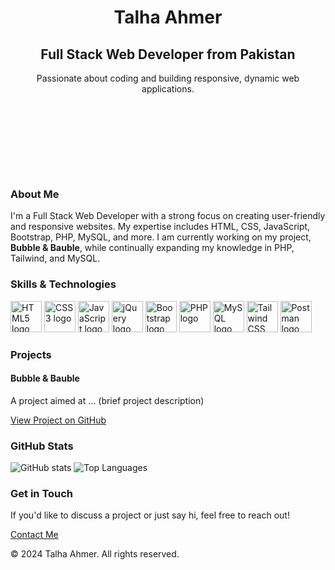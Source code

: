 <!DOCTYPE html>
<html lang="en">
<head>
  <link rel="stylesheet" href="https://cdnjs.cloudflare.com/ajax/libs/font-awesome/6.0.0-beta3/css/all.min.css">
  <link rel="stylesheet" href="https://cdnjs.cloudflare.com/ajax/libs/tailwindcss/2.2.19/tailwind.min.css">
  <style>
    /* Add custom styles here */
    .main-header {
      background-image: url('https://source.unsplash.com/random/1600x900?technology');
      background-size: cover;
      background-position: center;
      padding: 80px 0;
    }
    .social-icons a {
      margin: 0 10px;
      transition: transform 0.3s;
    }
    .social-icons a:hover {
      transform: scale(1.1);
    }
  </style>
</head>
<body class="bg-gray-900 text-gray-300">

  <!-- Header Section -->
  <header class="main-header text-center text-white">
    <h1 class="text-4xl font-bold mb-2">Talha Ahmer</h1>
    <h2 class="text-2xl font-semibold">Full Stack Web Developer from Pakistan</h2>
    <p class="mt-4">Passionate about coding and building responsive, dynamic web applications.</p>
    <div class="social-icons mt-6">
      <a href="https://www.linkedin.com/in/talha-ahmer-488063306/" target="_blank"><i class="fab fa-linkedin fa-2x"></i></a>
      <a href="https://x.com/talha_ahmer" target="_blank"><i class="fab fa-twitter fa-2x"></i></a>
      <a href="https://mail.google.com/mail/u/0/#inbox" target="_blank"><i class="fas fa-envelope fa-2x"></i></a>
      <a href="https://www.instagram.com/talha_8303/" target="_blank"><i class="fab fa-instagram fa-2x"></i></a>
      <a href="https://www.facebook.com/talhaahmer.17" target="_blank"><i class="fab fa-facebook fa-2x"></i></a>
      <a href="https://stackoverflow.com/users/25674080/talha-ahmer" target="_blank"><i class="fab fa-stack-overflow fa-2x"></i></a>
    </div>
  </header>

  <!-- About Section -->
  <section class="py-12 px-6">
    <div class="max-w-4xl mx-auto text-center">
      <h3 class="text-3xl font-semibold mb-4">About Me</h3>
      <p class="text-lg leading-relaxed">I'm a Full Stack Web Developer with a strong focus on creating user-friendly and responsive websites. My expertise includes HTML, CSS, JavaScript, Bootstrap, PHP, MySQL, and more. I am currently working on my project, <strong>Bubble & Bauble</strong>, while continually expanding my knowledge in PHP, Tailwind, and MySQL.</p>
    </div>
  </section>

  <!-- Skills Section -->
  <section class="bg-gray-800 py-12 px-6">
    <div class="max-w-4xl mx-auto text-center">
      <h3 class="text-3xl font-semibold mb-8 text-white">Skills & Technologies</h3>
      <div class="flex flex-wrap justify-center space-x-4 space-y-4">
        <img src="https://cdn.jsdelivr.net/gh/devicons/devicon/icons/html5/html5-original.svg" height="50" alt="HTML5 logo">
        <img src="https://cdn.jsdelivr.net/gh/devicons/devicon/icons/css3/css3-original.svg" height="50" alt="CSS3 logo">
        <img src="https://cdn.jsdelivr.net/gh/devicons/devicon/icons/javascript/javascript-original.svg" height="50" alt="JavaScript logo">
        <img src="https://cdn.jsdelivr.net/gh/devicons/devicon/icons/jquery/jquery-original.svg" height="50" alt="jQuery logo">
        <img src="https://cdn.jsdelivr.net/gh/devicons/devicon/icons/bootstrap/bootstrap-original.svg" height="50" alt="Bootstrap logo">
        <img src="https://cdn.jsdelivr.net/gh/devicons/devicon/icons/php/php-original.svg" height="50" alt="PHP logo">
        <img src="https://cdn.jsdelivr.net/gh/devicons/devicon/icons/mysql/mysql-original.svg" height="50" alt="MySQL logo">
        <img src="https://cdn.jsdelivr.net/gh/devicons/devicon/icons/tailwindcss/tailwindcss-plain.svg" height="50" alt="Tailwind CSS logo">
        <img src="https://skillicons.dev/icons?i=postman" height="50" alt="Postman logo">
      </div>
    </div>
  </section>

  <!-- Projects Section -->
  <section class="py-12 px-6">
    <div class="max-w-4xl mx-auto">
      <h3 class="text-3xl font-semibold mb-8 text-center">Projects</h3>
      <div class="grid grid-cols-1 md:grid-cols-2 gap-6">
        <!-- Example Project Card -->
        <div class="bg-gray-800 p-6 rounded-lg shadow-lg">
          <h4 class="text-xl font-semibold mb-2">Bubble & Bauble</h4>
          <p class="text-gray-400">A project aimed at ... (brief project description)</p>
          <a href="https://github.com/talhaahmer" class="text-blue-400 hover:underline mt-4 inline-block">View Project on GitHub</a>
        </div>
      </div>
    </div>
  </section>

  <!-- GitHub Stats Section -->
  <section class="bg-gray-800 py-12 px-6">
    <div class="max-w-4xl mx-auto text-center">
      <h3 class="text-3xl font-semibold mb-8 text-white">GitHub Stats</h3>
      <div class="flex justify-center space-x-6">
        <img src="https://github-readme-stats.vercel.app/api?username=talhaahmer&show_icons=true&theme=dracula" class="w-1/2" alt="GitHub stats">
        <img src="https://github-readme-stats.vercel.app/api/top-langs/?username=talhaahmer&layout=compact&theme=dracula" class="w-1/2" alt="Top Languages">
      </div>
    </div>
  </section>

  <!-- Contact Section -->
  <section class="py-12 px-6">
    <div class="max-w-4xl mx-auto text-center">
      <h3 class="text-3xl font-semibold mb-8">Get in Touch</h3>
      <p>If you'd like to discuss a project or just say hi, feel free to reach out!</p>
      <a href="mailto:talhaahmer125@gmail.com" class="mt-4 inline-block bg-blue-600 text-white px-6 py-3 rounded-lg shadow-lg hover:bg-blue-700">Contact Me</a>
    </div>
  </section>

  <!-- Footer Section -->
  <footer class="py-4 bg-gray-900 text-center text-gray-500">
    <p>&copy; 2024 Talha Ahmer. All rights reserved.</p>
  </footer>

</body>
</html>
